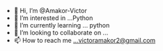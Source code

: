 - 👋 Hi, I’m @Amakor-Victor
- 👀 I’m interested in ...Python
- 🌱 I’m currently learning ... python
- 💞️ I’m looking to collaborate on ...
- 📫 How to reach me ...victoramakor2@gmail.com

<!---
Amakor-Victor/Amakor-Victor is a ✨ special ✨ repository because its `README.md` (this file) appears on your GitHub profile.
You can click the Preview link to take a look at your changes.
--->
